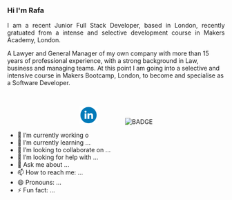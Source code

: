### Hi I'm Rafa 
<p align = "justify">I am a recent Junior Full Stack Developer, based in London, recently gratuated from a intense and selective development course in Makers Academy, London.
</p>
<p align ="jusfify">A Lawyer and General Manager of my own company with more than 15 years of professional experience, with a strong background in Law, business and managing teams. At this point I am going into a selective and intensive course in Makers Bootcamp, London, to become and specialise as a Software Developer.
</p>

<br>

<p align="center">
  <a href="https://www.linkedin.com/in/rafael-hernandez-82705baa/">
    <img src="./images/Linkedin_Logo.png" alt="linkedin" hspace="30" height="42" width="42"></a>
  <img src="https://img.shields.io/badge/Ready-for%20Develop!-blue" alt="BADGE" hspace="30">
</p>


- 🔭 I’m currently working o
- 🌱 I’m currently learning ...
- 👯 I’m looking to collaborate on ...
- 🤔 I’m looking for help with ...
- 💬 Ask me about ...
- 📫 How to reach me: ...
- 😄 Pronouns: ...
- ⚡ Fun fact: ...

